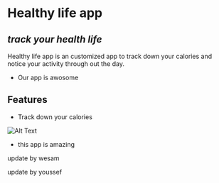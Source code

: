 # Healthy life app 
## _track your health life_

Healthy life app is an customized app to track down your calories and notice your activity through out the day.

- Our app is awosome

## Features

- Track down your calories

![Alt Text](https://encrypted-tbn0.gstatic.com/images?q=tbn:ANd9GcR9Kz2zw-l084Oa4jzwzFevlpjV2Qz8LeF8_A&s"Healthy_Lifestyle")


- this app is amazing

update by wesam

update by youssef